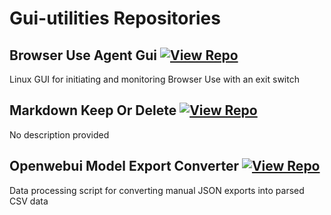 # Gui-utilities Repositories

## Browser Use Agent Gui [![View Repo](https://img.shields.io/badge/view-repo-green)](https://github.com/danielrosehill/Browser-Use-Agent-GUI)
Linux GUI for initiating and monitoring Browser Use with an exit switch

## Markdown Keep Or Delete [![View Repo](https://img.shields.io/badge/view-repo-green)](https://github.com/danielrosehill/Markdown-Keep-Or-Delete)
No description provided

## Openwebui Model Export Converter [![View Repo](https://img.shields.io/badge/view-repo-green)](https://github.com/danielrosehill/OpenWebUI-Model-Export-Converter)
Data processing script for converting manual JSON exports into parsed CSV data

